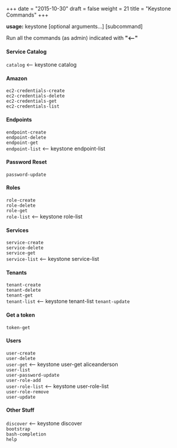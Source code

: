 +++
date = "2015-10-30"
draft = false
weight = 21
title = "Keystone Commands"
+++

**usage:** keystone [optional arguments...] [subcommand]

Run all the commands (as admin) indicated with **"<--"**

#### Service Catalog  
`catalog` <-- keystone catalog  

#### Amazon  
`ec2-credentials-create`  
`ec2-credentials-delete`  
`ec2-credentials-get`  
`ec2-credentials-list` 
 
#### Endpoints  
`endpoint-create`  
`endpoint-delete`  
`endpoint-get`  
`endpoint-list` <-- keystone endpoint-list 

#### Password Reset
`password-update`  

#### Roles
`role-create`  
`role-delete`  
`role-get`  
`role-list` <-- keystone role-list  

#### Services
`service-create`  
`service-delete`  
`service-get`  
`service-list` <-- keystone service-list  

#### Tenants
`tenant-create`  
`tenant-delete`  
`tenant-get`  
`tenant-list`  <--  keystone tenant-list
`tenant-update`  

#### Get a token
`token-get`  

#### Users
`user-create`  
`user-delete`  
`user-get`  <-- keystone user-get aliceanderson  
`user-list`  
`user-password-update`  
`user-role-add`  
`user-role-list`  <-- keystone user-role-list  
`user-role-remove`  
`user-update`  

#### Other Stuff  
`discover`  <-- keystone discover  
`bootstrap`  
`bash-completion`  
`help`  


